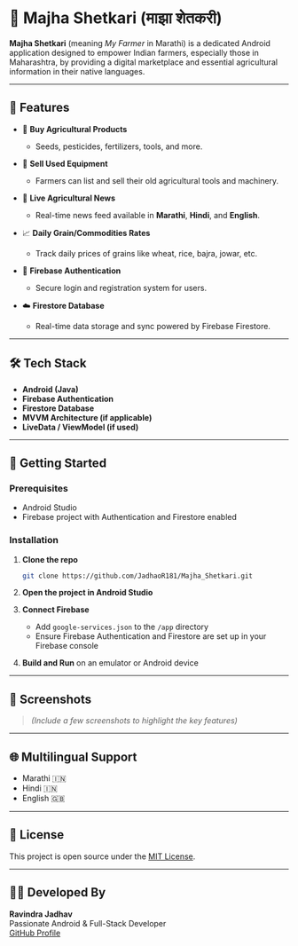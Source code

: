 
# 🌾 Majha Shetkari (माझा शेतकरी)

**Majha Shetkari** (meaning *My Farmer* in Marathi) is a dedicated Android application designed to empower Indian farmers, especially those in Maharashtra, by providing a digital marketplace and essential agricultural information in their native languages.

---

## 📱 Features

- 🛒 **Buy Agricultural Products**
  - Seeds, pesticides, fertilizers, tools, and more.
  
- 🔄 **Sell Used Equipment**
  - Farmers can list and sell their old agricultural tools and machinery.

- 📰 **Live Agricultural News**
  - Real-time news feed available in **Marathi**, **Hindi**, and **English**.

- 📈 **Daily Grain/Commodities Rates**
  - Track daily prices of grains like wheat, rice, bajra, jowar, etc.

- 🔐 **Firebase Authentication**
  - Secure login and registration system for users.

- ☁️ **Firestore Database**
  - Real-time data storage and sync powered by Firebase Firestore.

---

## 🛠️ Tech Stack

- **Android (Java)**
- **Firebase Authentication**
- **Firestore Database**
- **MVVM Architecture (if applicable)**
- **LiveData / ViewModel (if used)**

---

## 🚀 Getting Started

### Prerequisites

- Android Studio
- Firebase project with Authentication and Firestore enabled

### Installation

1. **Clone the repo**  
   ```bash
   git clone https://github.com/JadhaoR181/Majha_Shetkari.git
   ```

2. **Open the project in Android Studio**

3. **Connect Firebase**  
   - Add `google-services.json` to the `/app` directory  
   - Ensure Firebase Authentication and Firestore are set up in your Firebase console

4. **Build and Run** on an emulator or Android device

---

## 📸 Screenshots

> *(Include a few screenshots to highlight the key features)*

---

## 🌐 Multilingual Support

- Marathi 🇮🇳
- Hindi 🇮🇳
- English 🇬🇧

---

## 📄 License

This project is open source under the [MIT License](LICENSE).

---

## 👨‍💻 Developed By

**Ravindra Jadhav**  
Passionate Android & Full-Stack Developer  
[GitHub Profile](https://github.com/JadhaoR181)
